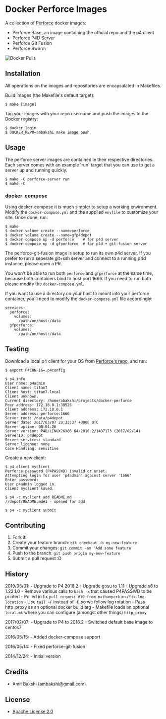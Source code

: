 # Docker Perforce Images

A collection of [Perforce](http://perforce.com) docker images:

- Perforce Base, an image containing the official repo and the p4 client
- Perforce P4D Server
- Perforce Git Fusion
- Perforce Swarm

![Docker Pulls](https://img.shields.io/docker/pulls/smitstain/kong.svg)

## Installation

All operations on the images and repositories are encapsulated in Makefiles.

Build images (the Makefile's default target):

    $ make [image]

Tag your images with your repo username and push the images to the Docker registry:

    $ docker login
    $ DOCKER_REPO=ambakshi make image push

## Usage

The perforce server images are contained in their respective directories.
Each server comes with an example 'run' target that you can use to get
a server up and running quickly.

    $ make -C perforce-server run
    $ make -C


### docker-compose

Using docker-compose it is much simpler to setup a working environment. Modify the
`docker-compose.yml` and the supplied `envfile` to customize your site. Once done,
run:

    $ make
    $ docker volume create --name=perforce
    $ docker volume create --name=gfp4depot
    $ docker-compose up -d perforce    # for p4d server
    $ docker-compose up -d gfperforce  # for p4d + git-fusion server

The perforce-git-fusion image is setup to run its own p4d server. If you prefer to
run a seperate git+ssh server and connect to a running p4d instance, please open a
PR.

You won't be able to run both `perforce` and `gfperforce` at the same time, because both
containers bind to host port 1666. If you need to run both please modify the `docker-compose.yml`.

If you want to use a directory on your host to mount into your perforce container,
you'll need to modify the `docker-compose.yml` file accordingly:

    services:
      perforce:
        volumes:
          /path/on/host:/data
      gfperforce:
        volumes:
          /path/on/host:/data

## Testing

Download a local p4 client for your OS from [Perforce's repo](http://cdist2.perforce.com/perforce/r16.2/),
and run:

    $ export P4CONFIG=.p4config

    $ p4 info
    User name: p4admin
    Client name: titan7
    Client host: titan7.local
    Client unknown.
    Current directory: /home/abakshi/projects/docker-perforce
    Peer address: 172.18.0.1:38526
    Client address: 172.18.0.1
    Server address: perforce:1666
    Server root: /data/p4depot
    Server date: 2017/03/07 20:33:37 +0000 UTC
    Server uptime: 00:04:26
    Server version: P4D/LINUX26X86_64/2016.2/1487173 (2017/02/14)
    ServerID: p4depot
    Server services: standard
    Server license: none
    Case Handling: sensitive

Create a new client:

    $ p4 client myclient
    Perforce password (P4PASSWD) invalid or unset.
    Attempting login for user 'p4admin' against server '1666'
    Enter password:
    User p4admin logged in.
    Client myclient saved.

    $ p4 -c myclient add README.md
    //depot/README.md#1 - opened for add

    $ p4 -c myclient submit

## Contributing

1. Fork it!
2. Create your feature branch: `git checkout -b my-new-feature`
3. Commit your changes: `git commit -am 'Add some feature'`
4. Push to the branch: `git push origin my-new-feature`
5. Submit a pull request :D

## History

2019/05/01:
    - Upgrade to P4 2018.2
    - Upgrade gosu to 1.11
    - Upgrade s6 to 1.22.1.0
    - Remove various calls to `bash -x` that caused P4PASSWD to be printed
    - Pulled in fix `pull request #10 from nathanperkins/fix-log-location`
    - Use `tail -F` instead of -f, so we follow log rotation
    - Pass http_proxy as an optional docker build arg
    - Makefile loads an optional `local.mk` where you can configure (amongst other things) `http_proxy`

2017/02/07:
    - Upgrade to P4 to 2016.2
    - Switched default base image to centos7

2016/05/15:
    - Added docker-compose support

2016/05/14:
    - Fixed perforce-git-fusion

2014/12/24:
    - Initial version

## Credits

- Amit Bakshi (ambakshi@gmail.com)

## License

- [Apache License 2.0](http://www.apache.org/licenses/LICENSE-2.0)
